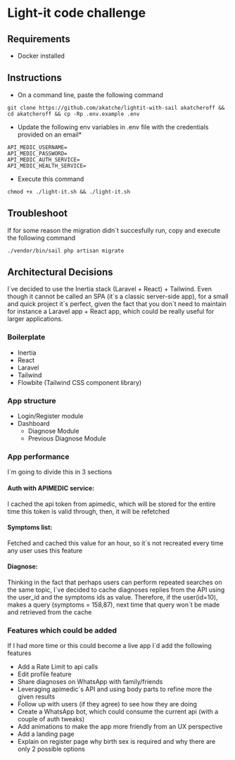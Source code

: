 # Light-it code challenge

## **Requirements**

* Docker installed

## **Instructions**

* On a command line, paste the following command

```
git clone https://github.com/akatche/lightit-with-sail akatcheroff && cd akatcheroff && cp -Rp .env.example .env
```

* Update the following env variables in .env file with the credentials provided on an email*
```
API_MEDIC_USERNAME=
API_MEDIC_PASSWORD=
API_MEDIC_AUTH_SERVICE=
API_MEDIC_HEALTH_SERVICE=
```

* Execute this command
```
chmod +x ./light-it.sh && ./light-it.sh
```

## **Troubleshoot**

If for some reason the migration didn´t succesfully run, copy and execute the following command

```
./vendor/bin/sail php artisan migrate
```
## **Architectural Decisions**

I´ve decided to use the Inertia stack (Laravel + React) + Tailwind. 
Even though it cannot be called an SPA (it´s a classic server-side app), for a small and quick project it´s perfect, given the fact that 
you don´t need to maintain for instance a Laravel app + React app, which could be really useful for larger applications.


### Boilerplate
* Inertia
* React
* Laravel
* Tailwind
* Flowbite (Tailwind CSS component library)

### App structure
* Login/Register module
* Dashboard
  * Diagnose Module
  * Previous Diagnose Module

### App performance
I´m going to divide this in 3 sections
#### Auth with APIMEDIC service:
I cached the api token from apimedic, which will be stored for the entire time this token is valid through, then, it will be refetched

#### Symptoms list:
Fetched and cached this value for an hour, so it´s not recreated every time any user uses this feature

#### Diagnose:
Thinking in the fact that perhaps users can perform repeated searches on the same topic, 
I´ve decided to cache diagnoses replies from the API using the user_id and the symptoms ids as value.
Therefore, if the user(id=10), makes a query (symptoms = 158,87), next time that query won´t be made and retrieved from the cache


### Features which could be added 
If I had more time or this could become a live app I´d add the following features
* Add a Rate Limit to api calls
* Edit profile feature
* Share diagnoses on WhatsApp with family/friends
* Leveraging apimedic´s API and using body parts to refine more the given results 
* Follow up with users (if they agree) to see how they are doing
* Create a WhatsApp bot, which could consume the current api (with a couple of auth tweaks)
* Add animations to make the app more friendly from an UX perspective
* Add a landing page
* Explain on register page why birth sex is required and why there are only 2 possible options
